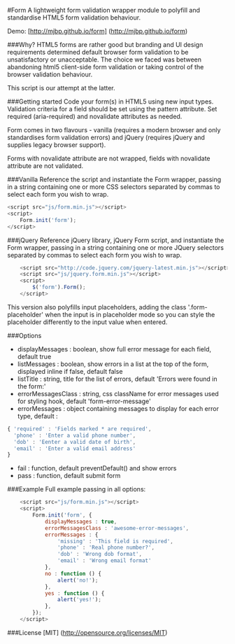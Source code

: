 #Form
A lightweight form validation wrapper module to polyfill and standardise HTML5 form validation behaviour. 

Demo: [http://mjbp.github.io/form] (http://mjbp.github.io/form)

###Why?
HTML5 forms are rather good but branding and UI design requirements determined default browser form validation to be unsatisfactory or unacceptable. The choice we faced was between abandoning html5 client-side form validation or taking control of the browser validation behaviour. 

This script is our attempt at the latter.

###Getting started
Code your form(s) in HTML5 using new input types. Validation criteria for a field should be set using the pattern attribute. Set required (aria-required) and novalidate attributes as needed.

Form comes in two flavours - vanilla (requires a modern browser and only standardises form validation errors) and jQuery (requires jQuery and supplies legacy browser support).

Forms with novalidate attribute are not wrapped, fields with novalidate attribute are not validated.

###Vanilla
Reference the script and instantiate the Form wrapper, passing in a string containing one or more CSS selectors separated by commas to select each form you wish to wrap.
```javascript
<script src="js/form.min.js"></script>
<script>
    Form.init('form');
</script>
```

###jQuery
Reference jQuery library, jQuery Form script, and instantiate the Form wrapper, passing in a string containing one or more JQuery selectors separated by commas to select each form you wish to wrap.

```javascript
    <script src="http://code.jquery.com/jquery-latest.min.js"></script>
    <script src="js/jquery.form.min.js"></script>
    <script>
        $('form').Form();
    </script>
```

This version also polyfills input placeholders, adding the class '.form-placeholder' when the input is in placeholder mode so you can style the placeholder differently to the input value when entered.

###Options
* displayMessages : boolean, show full error message for each field, default true 
* listMessages : boolean, show errors in a list at the top of the form, displayed inline if false, default false
* listTitle : string, title for the list of errors, default 'Errors were found in the form:'
* errorMessagesClass : string, css className for error messages used for styling hook, default 'form-error-message'
* errorMessages : object containing messages to display for each error type, default :
```javascript
{ 'required' : 'Fields marked * are required',
  'phone' : 'Enter a valid phone number',
  'dob' : 'Eenter a valid date of birth',
  'email' : 'Enter a valid email address'
}
```
* fail : function, default preventDefault() and show errors
* pass : function, default submit form

###Example
Full example passing in all options:
```javascript
    <script src="js/form.min.js"></script>
    <script>
        Form.init('form', {
            displayMessages : true,
            errorMessagesClass : 'awesome-error-messages',
            errorMessages : {
                'missing' : 'This field is required',
                'phone' : 'Real phone number?',
                'dob' : 'Wrong dob format',
                'email' : 'Wrong email format'
            },
            no : function () {
                alert('no!');
            },
            yes : function () {
                alert('yes!');
            },
        });
    </script>
```

###License
[MIT] (http://opensource.org/licenses/MIT)



